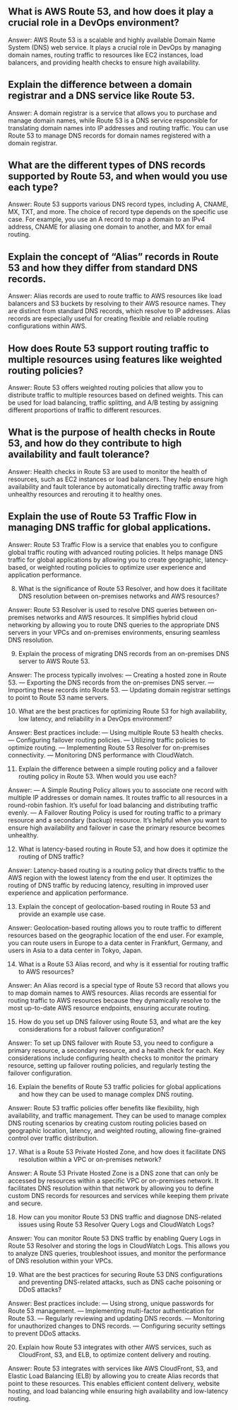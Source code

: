 ## What is AWS Route 53, and how does it play a crucial role in a DevOps environment?

Answer: AWS Route 53 is a scalable and highly available Domain Name System (DNS) web service. It plays a crucial role in DevOps by managing domain names, routing traffic to resources like EC2 instances, load balancers, and providing health checks to ensure high availability.

 ## Explain the difference between a domain registrar and a DNS service like Route 53.

Answer: A domain registrar is a service that allows you to purchase and manage domain names, while Route 53 is a DNS service responsible for translating domain names into IP addresses and routing traffic. You can use Route 53 to manage DNS records for domain names registered with a domain registrar.

## What are the different types of DNS records supported by Route 53, and when would you use each type?

Answer: Route 53 supports various DNS record types, including A, CNAME, MX, TXT, and more. The choice of record type depends on the specific use case. For example, you use an A record to map a domain to an IPv4 address, CNAME for aliasing one domain to another, and MX for email routing.

## Explain the concept of “Alias” records in Route 53 and how they differ from standard DNS records.

Answer: Alias records are used to route traffic to AWS resources like load balancers and S3 buckets by resolving to their AWS resource names. They are distinct from standard DNS records, which resolve to IP addresses. Alias records are especially useful for creating flexible and reliable routing configurations within AWS.

## How does Route 53 support routing traffic to multiple resources using features like weighted routing policies?

Answer: Route 53 offers weighted routing policies that allow you to distribute traffic to multiple resources based on defined weights. This can be used for load balancing, traffic splitting, and A/B testing by assigning different proportions of traffic to different resources.

## What is the purpose of health checks in Route 53, and how do they contribute to high availability and fault tolerance?

Answer: Health checks in Route 53 are used to monitor the health of resources, such as EC2 instances or load balancers. They help ensure high availability and fault tolerance by automatically directing traffic away from unhealthy resources and rerouting it to healthy ones.

## Explain the use of Route 53 Traffic Flow in managing DNS traffic for global applications.

Answer: Route 53 Traffic Flow is a service that enables you to configure global traffic routing with advanced routing policies. It helps manage DNS traffic for global applications by allowing you to create geographic, latency-based, or weighted routing policies to optimize user experience and application performance.

8. What is the significance of Route 53 Resolver, and how does it facilitate DNS resolution between on-premises networks and AWS resources?

Answer: Route 53 Resolver is used to resolve DNS queries between on-premises networks and AWS resources. It simplifies hybrid cloud networking by allowing you to route DNS queries to the appropriate DNS servers in your VPCs and on-premises environments, ensuring seamless DNS resolution.

9. Explain the process of migrating DNS records from an on-premises DNS server to AWS Route 53.

Answer: The process typically involves:
— Creating a hosted zone in Route 53.
— Exporting the DNS records from the on-premises DNS server.
— Importing these records into Route 53.
— Updating domain registrar settings to point to Route 53 name servers.

10. What are the best practices for optimizing Route 53 for high availability, low latency, and reliability in a DevOps environment?

Answer: Best practices include:
— Using multiple Route 53 health checks.
— Configuring failover routing policies.
— Utilizing traffic policies to optimize routing.
— Implementing Route 53 Resolver for on-premises connectivity.
— Monitoring DNS performance with CloudWatch.

11. Explain the difference between a simple routing policy and a failover routing policy in Route 53. When would you use each?

Answer:
— A Simple Routing Policy allows you to associate one record with multiple IP addresses or domain names. It routes traffic to all resources in a round-robin fashion. It’s useful for load balancing and distributing traffic evenly.
— A Failover Routing Policy is used for routing traffic to a primary resource and a secondary (backup) resource. It’s helpful when you want to ensure high availability and failover in case the primary resource becomes unhealthy.

12. What is latency-based routing in Route 53, and how does it optimize the routing of DNS traffic?

Answer: Latency-based routing is a routing policy that directs traffic to the AWS region with the lowest latency from the end user. It optimizes the routing of DNS traffic by reducing latency, resulting in improved user experience and application performance.

13. Explain the concept of geolocation-based routing in Route 53 and provide an example use case.

Answer: Geolocation-based routing allows you to route traffic to different resources based on the geographic location of the end user. For example, you can route users in Europe to a data center in Frankfurt, Germany, and users in Asia to a data center in Tokyo, Japan.

14. What is a Route 53 Alias record, and why is it essential for routing traffic to AWS resources?

Answer: An Alias record is a special type of Route 53 record that allows you to map domain names to AWS resources. Alias records are essential for routing traffic to AWS resources because they dynamically resolve to the most up-to-date AWS resource endpoints, ensuring accurate routing.

15. How do you set up DNS failover using Route 53, and what are the key considerations for a robust failover configuration?

Answer: To set up DNS failover with Route 53, you need to configure a primary resource, a secondary resource, and a health check for each. Key considerations include configuring health checks to monitor the primary resource, setting up failover routing policies, and regularly testing the failover configuration.

16. Explain the benefits of Route 53 traffic policies for global applications and how they can be used to manage complex DNS routing.

Answer: Route 53 traffic policies offer benefits like flexibility, high availability, and traffic management. They can be used to manage complex DNS routing scenarios by creating custom routing policies based on geographic location, latency, and weighted routing, allowing fine-grained control over traffic distribution.

17. What is a Route 53 Private Hosted Zone, and how does it facilitate DNS resolution within a VPC or on-premises network?

Answer: A Route 53 Private Hosted Zone is a DNS zone that can only be accessed by resources within a specific VPC or on-premises network. It facilitates DNS resolution within that network by allowing you to define custom DNS records for resources and services while keeping them private and secure.

18. How can you monitor Route 53 DNS traffic and diagnose DNS-related issues using Route 53 Resolver Query Logs and CloudWatch Logs?

Answer: You can monitor Route 53 DNS traffic by enabling Query Logs in Route 53 Resolver and storing the logs in CloudWatch Logs. This allows you to analyze DNS queries, troubleshoot issues, and monitor the performance of DNS resolution within your VPCs.

19. What are the best practices for securing Route 53 DNS configurations and preventing DNS-related attacks, such as DNS cache poisoning or DDoS attacks?

Answer: Best practices include:
— Using strong, unique passwords for Route 53 management.
— Implementing multi-factor authentication for Route 53.
— Regularly reviewing and updating DNS records.
— Monitoring for unauthorized changes to DNS records.
— Configuring security settings to prevent DDoS attacks.

20. Explain how Route 53 integrates with other AWS services, such as CloudFront, S3, and ELB, to optimize content delivery and routing.

Answer: Route 53 integrates with services like AWS CloudFront, S3, and Elastic Load Balancing (ELB) by allowing you to create Alias records that point to these resources. This enables efficient content delivery, website hosting, and load balancing while ensuring high availability and low-latency routing.
